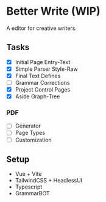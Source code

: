 # Better Write (WIP)

A editor for creative writers.

## Tasks

- [X] Initial Page Entry-Text
- [X] Simple Parser Style-Raw
- [X] Final Text Defines
- [ ] Grammar Corrections
- [X] Project Control Pages
- [X] Aside Graph-Tree

### PDF

- [ ] Generator
- [ ] Page Types
- [ ] Customization

## Setup

- Vue + Vite
- TailwindCSS + HeadlessUI
- Typescript
- GrammarBOT
